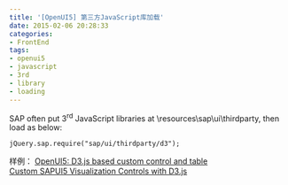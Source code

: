 ```yaml
---
title: '[OpenUI5] 第三方JavaScript库加载'
date: 2015-02-06 20:28:33
categories: 
- FrontEnd
tags: 
- openui5
- javascript
- 3rd
- library
- loading
---
```

SAP often put 3<sup>rd</sup> JavaScript libraries at \resources\sap\ui\thirdparty, then load as below:
```
jQuery.sap.require("sap/ui/thirdparty/d3");
```

样例：
[ OpenUI5: D3.js based custom control and table](http://jsbin.com/openui5-custom-d3-chart-and-table/1/edit?html,output)  
[ Custom SAPUI5 Visualization Controls with D3.js](http://scn.sap.com/community/developer-center/front-end/blog/2014/07/17/custom-sapui5-visualization-controls-with-d3js)  